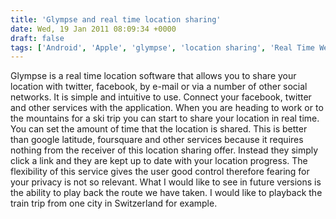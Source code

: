 ```yaml
---
title: 'Glympse and real time location sharing'
date: Wed, 19 Jan 2011 08:09:34 +0000
draft: false
tags: ['Android', 'Apple', 'glympse', 'location sharing', 'Real Time Web', 'social media', 'social media living room']
---
```


Glympse is a real time location software that allows you to share your location with twitter, facebook, by e-mail or via a number of other social networks. It is simple and intuitive to use. Connect your facebook, twitter and other services with the application. When you are heading to work or to the mountains for a ski trip you can start to share your location in real time. You can set the amount of time that the location is shared. This is better than google latitude, foursquare and other services because it requires nothing from the receiver of this location sharing offer. Instead they simply click a link and they are kept up to date with your location progress. The flexibility of this service gives the user good control therefore fearing for your privacy is not so relevant. What I would like to see in future versions is the ability to play back the route we have taken. I would like to playback the train trip from one city in Switzerland for example.